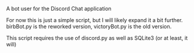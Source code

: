A bot user for the Discord Chat application

For now this is just a simple script, but I will likely expand it a bit further.  birbBot.py is the reworked version, victoryBot.py is the old version.

This script requires the use of discord.py as well as SQLite3 (or at least, it will)
